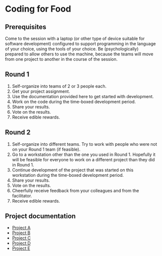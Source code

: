 # Coding for Food

## Prerequisites

Come to the session with a laptop (or other type of device suitable for software development) configured to support programming in the language of your choice, using the tools of your choice. Be (psychologically) prepared to allow others to use the machine, because the teams will move from one project to another in the course of the session.

## Round 1

1. Self-organize into teams of 2 or 3 people each.
2. Get your project assignment.
3. Use the documentation provided here to get started with development.
4. Work on the code during the time-boxed development period.
5. Share your results.
6. Vote on the results.
7. Receive edible rewards.

## Round 2

1. Self-organize into different teams. Try to work with people who were not on your Round 1 team (if feasible).
2. Go to a workstation other than the one you used in Round 1. Hopefully it will be feasible for everyone to work on a different project than they did in Round 1.
3. Continue development of the project that was started on this workstation during the time-boxed development period.
4. Share your results.
5. Vote on the results.
5. Cheerfully receive feedback from your colleagues and from the facilitator.
6. Receive edible rewards.

## Project documentation

* [Project A](docs/regexparser.md)
* [Project B](docs/weightedpath.md)
* [Project C](docs/trigrams.md)
* [Project D](docs/anagrams.md)
* [Project E](docs/datamunging.md)
